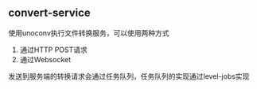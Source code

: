 ## convert-service

使用unoconv执行文件转换服务，可以使用两种方式
1. 通过HTTP POST请求
1. 通过Websocket

发送到服务端的转换请求会通过任务队列，任务队列的实现通过level-jobs实现


